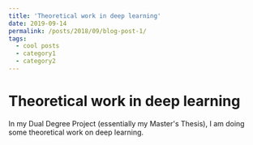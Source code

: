```yaml
---
title: 'Theoretical work in deep learning'
date: 2019-09-14
permalink: /posts/2018/09/blog-post-1/
tags:
  - cool posts
  - category1
  - category2
---
```


Theoretical work in deep learning
======

In my Dual Degree Project (essentially my Master's Thesis), I am doing some theoretical work on deep learning. 
